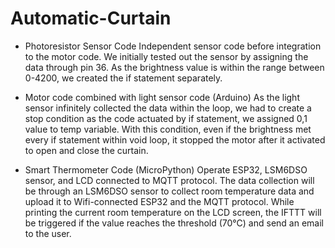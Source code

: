 # Automatic-Curtain

- Photoresistor Sensor Code
  Independent sensor code before integration to the motor code. We initially tested out the sensor by assigning the data through pin 36. As the brightness value is within the range between 0-4200, we created the if statement separately.

- Motor code combined with light sensor code (Arduino)
  As the light sensor infinitely collected the data within the loop, we had to create a stop condition as the code actuated by if statement, we assigned 0,1 value to temp variable. With this condition, even if the brightness met every if statement within void loop, it stopped the motor after it activated to open and close the curtain. 

- Smart Thermometer Code (MicroPython)
  Operate ESP32, LSM6DSO sensor, and LCD connected to MQTT protocol. The data collection will be through an LSM6DSO sensor to collect room temperature data and upload it to Wifi-connected ESP32 and the MQTT protocol. While printing the current room temperature on the LCD screen, the IFTTT will be triggered if the value reaches the threshold (70°C) and send an email to the user. 

